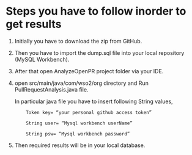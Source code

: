 # Steps you have to follow inorder to get results

1.  Initially you have to download the zip from GitHub.

2.  Then you have to import the dump.sql file into your local repository (MySQL Workbench).

3.  After that open AnalyzeOpenPR project folder via your IDE. 

4. open src/main/java/com/wso2/org directory and Run PullRequestAnalysis.java file.

    In particular java file you have to insert following String values,

           Token key= “your personal github access token”
           
           String user= “Mysql workbench userName”
           
           String psw= “Mysql workbench password”

 5.  Then required results will be in your local database.
